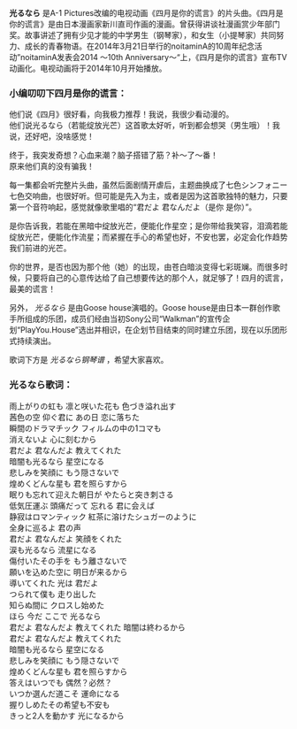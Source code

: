 

**光るなら** 是A-1
Pictures改编的电视动画《四月是你的谎言》的片头曲。《四月是你的谎言》是由日本漫画家新川直司作画的漫画。曾获得讲谈社漫画赏少年部门奖。故事讲述了拥有少见才能的中学男生（钢琴家），和女生（小提琴家）共同努力、成长的青春物语。在2014年3月21日举行的noitaminA的10周年纪念活动”noitaminA发表会2014
～10th Anniversary～“上，《四月是你的谎言》宣布TV动画化。电视动画将于2014年10月开始播放。

### 小编叨叨下四月是你的谎言：

他们说《四月》很好看，向我极力推荐！我说，我很少看动漫的。  
他们说光るなら（若能绽放光芒）这首歌太好听，听到都会想哭（男生哦）！我说，还好吧，没啥感觉！  
  
终于，我突发奇想？心血来潮？脑子搭错了筋？补～了～番！  
原来他们真的没有骗我！  
  
每一集都会听完整片头曲，虽然后面剧情开虐后，主题曲换成了七色シンフォニー七色交响曲，也很好听。但可能是先入为主，或者是因为这首歌独特的魅力，只要第一个音符响起，感觉就像歌里唱的“君だよ
君なんだよ（是你 是你）”。  
  
是你告诉我，若能在黑暗中绽放光芒，便能化作星空；是你带给我笑容，泪滴若能绽放光芒，便能化作流星；而紧握在手心的希望也好，不安也罢，必定会化作趋势我们前进的光芒。  
  
你的世界，是否也因为那个他（她）的出现，由苍白暗淡变得七彩斑斓。而很多时候，只要将自己的心意传达给了自己想要传达的那个人，就足够了！四月的谎言，最美的谎言！  
  
另外， _光るなら_ 是由Goose house演唱的。Goose
house是由日本一群创作歌手所组成的乐团，成员们经由当初Sony公司“Walkman”的宣传企划“PlayYou.House”选出并相识，在企划节目结束的同时建立乐团，现在以乐团形式持续演出。

  
歌词下方是 _光るなら钢琴谱_ ，希望大家喜欢。

### 光るなら歌词：

雨上がりの虹も 凛と咲いた花も 色づき溢れ出す  
茜色の空 仰ぐ君に あの日 恋に落ちた  
瞬間のドラマチック フィルムの中の1コマも  
消えないよ 心に刻むから  
君だよ 君なんだよ 教えてくれた  
暗闇も光るなら 星空になる  
悲しみを笑顔に もう隠さないで  
煌めくどんな星も 君を照らすから  
眠りも忘れて迎えた朝日が やたらと突き刺さる  
低気圧運ぶ 頭痛だって 忘れる 君に会えば  
静寂はロマンティック 紅茶に溶けたシュガーのように  
全身に巡るよ 君の声  
君だよ 君なんだよ 笑顔をくれた  
涙も光るなら 流星になる  
傷付いたその手を もう離さないで  
願いを込めた空に 明日が来るから  
導いてくれた 光は 君だよ  
つられて僕も 走り出した  
知らぬ間に クロスし始めた  
ほら 今だ ここで 光るなら  
君だよ 君なんだよ 教えてくれた 暗闇は終わるから  
君だよ 君なんだよ 教えてくれた  
暗闇も光るなら 星空になる  
悲しみを笑顔に もう隠さないで  
煌めくどんな星も 君を照らすから  
答えはいつでも 偶然？必然？  
いつか選んだ道こそ 運命になる  
握りしめたその希望も不安も  
きっと2人を動かす 光になるから

